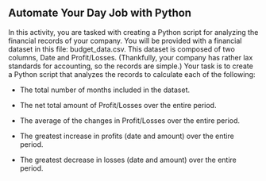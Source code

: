 ## Automate Your Day Job with Python

In this activity, you are tasked with creating a Python script for analyzing the financial records of your company. You will be provided with a financial dataset in this file: budget_data.csv. This dataset is composed of two columns, Date and Profit/Losses. (Thankfully, your company has rather lax standards for accounting, so the records are simple.)
Your task is to create a Python script that analyzes the records to calculate each of the following:


- The total number of months included in the dataset.

- The net total amount of Profit/Losses over the entire period.

- The average of the changes in Profit/Losses over the entire period.

- The greatest increase in profits (date and amount) over the entire period.

- The greatest decrease in losses (date and amount) over the entire period.

